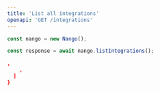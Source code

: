 ```yaml
---
title: 'List all integrations'
openapi: 'GET /integrations'
---
```




```ts Node Client
const nango = new Nango();

const response = await nango.listIntegrations();
```




```json Example Response
,
    ,
  ]
}
```



